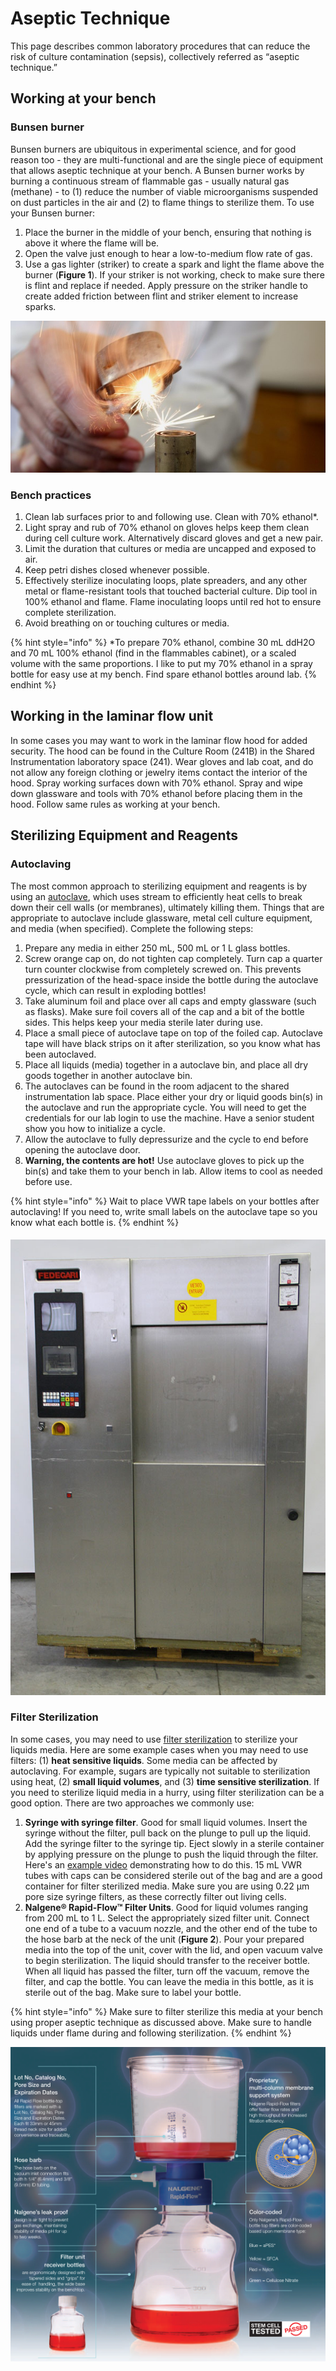 # Aseptic Technique

This page describes common laboratory procedures that can reduce the risk of culture contamination \(sepsis\), collectively referred as “aseptic technique.” 

## Working at your bench

### Bunsen burner

Bunsen burners are ubiquitous in experimental science, and for good reason too - they are multi-functional and are the single piece of equipment that allows aseptic technique at your bench. A Bunsen burner works by burning a continuous stream of flammable gas - usually natural gas \(methane\) - to \(1\) reduce the number of viable microorganisms suspended on dust particles in the air and \(2\) to flame things to sterilize them. To use your Bunsen burner:

1. Place the burner in the middle of your bench, ensuring that nothing is above it where the flame will be.
2. Open the valve just enough to hear a low-to-medium flow rate of gas.
3. Use a gas lighter \(striker\) to create a spark and light the flame above the burner \(**Figure 1**\). If your striker is not working, check to make sure there is flint and replace if needed. Apply pressure on the striker handle to create added friction between flint and striker element to increase sparks.

![Figure 1. Using a gas lighter \(striker\) to create a spark and light the burner flame.](../../.gitbook/assets/36d80b33ddc84edca277c3f9053adf72.jpg)

### Bench practices

1. Clean lab surfaces prior to and following use. Clean with 70% ethanol\*.
2. Light spray and rub of 70% ethanol on gloves helps keep them clean during cell culture work. Alternatively discard gloves and get a new pair.
3. Limit the duration that cultures or media are uncapped and exposed to air.
4. Keep petri dishes closed whenever possible.
5. Effectively sterilize inoculating loops, plate spreaders, and any other metal or flame-resistant tools that touched bacterial culture. Dip tool in 100% ethanol and flame. Flame inoculating loops until red hot to ensure complete sterilization.
6. Avoid breathing on or touching cultures or media.

{% hint style="info" %}
\*To prepare 70% ethanol, combine 30 mL ddH2O and 70 mL 100% ethanol \(find in the flammables cabinet\), or a scaled volume with the same proportions. I like to put my 70% ethanol in a spray bottle for easy use at my bench. Find spare ethanol bottles around lab.
{% endhint %}

## Working in the laminar flow unit

In some cases you may want to work in the laminar flow hood for added security. The hood can be found in the Culture Room \(241B\) in the Shared Instrumentation laboratory space \(241\). Wear gloves and lab coat, and do not allow any foreign clothing or jewelry items contact the interior of the hood. Spray working surfaces down with 70% ethanol. Spray and wipe down glassware and tools with 70% ethanol before placing them in the hood. Follow same rules as working at your bench.

## Sterilizing Equipment and Reagents

### Autoclaving

The most common approach to sterilizing equipment and reagents is by using an [autoclave](https://consteril.com/how-does-a-laboratory-autoclave-work/), which uses stream to efficiently heat cells to break down their cell walls \(or membranes\), ultimately killing them. Things that are appropriate to autoclave include glassware, metal cell culture equipment, and media \(when specified\). Complete the following steps:

1. Prepare any media in either 250 mL, 500 mL or 1 L glass bottles.
2. Screw orange cap on, do not tighten cap completely. Turn cap a quarter turn counter clockwise from completely screwed on. This prevents pressurization of the head-space inside the bottle during the autoclave cycle, which can result in exploding bottles!
3. Take aluminum foil and place over all caps and empty glassware \(such as flasks\). Make sure foil covers all of the cap and a bit of the bottle sides. This helps keep your media sterile later during use.
4. Place a small piece of autoclave tape on top of the foiled cap. Autoclave tape will have black strips on it after sterilization, so you know what has been autoclaved.
5. Place all liquids \(media\) together in a autoclave bin, and place all dry goods together in another autoclave bin.
6. The autoclaves can be found in the room adjacent to the shared instrumentation lab space. Place either your dry or liquid goods bin\(s\) in the autoclave and run the appropriate cycle. You will need to get the credentials for our lab login to use the machine. Have a senior student show you how to initialize a cycle.
7. Allow the autoclave to fully depressurize and the cycle to end before opening the autoclave door.
8. **Warning, the contents are hot!** Use autoclave gloves to pick up the bin\(s\) and take them to your bench in lab. Allow items to cool as needed before use.

{% hint style="info" %}
Wait to place VWR tape labels on your bottles after autoclaving! If you need to, write small labels on the autoclave tape so you know what each bottle is.
{% endhint %}

#### 

![An autoclave.](../../.gitbook/assets/pfff-17-autoclave-fedegari-fof-2-1.jpg)

### Filter Sterilization

In some cases, you may need to use [filter sterilization](https://tuttnauer.com/blog/liquids-sterilization-by-filtration) to sterilize your liquids media. Here are some example cases when you may need to use filters: \(1\) **heat sensitive liquids**. Some media can be affected by autoclaving. For example, sugars are typically not suitable to sterilization using heat, \(2\) **small liquid volumes**, and \(3\) **time sensitive sterilization**. If you need to sterilize liquid media in a hurry, using filter sterilization can be a good option. There are two approaches we commonly use:

1. **Syringe with syringe filter**. Good for small liquid volumes. Insert the syringe without the filter, pull back on the plunge to pull up the liquid. Add the syringe filter to the syringe tip. Eject slowly in a sterile container by applying pressure on the plunge to push the liquid through the filter. Here's an [example video](https://www.youtube.com/watch?v=aHM_iu18m5E) demonstrating how to do this. 15 mL VWR tubes with caps can be considered sterile out of the bag and are a good container for filter sterilized media. Make sure you are using 0.22 µm pore size syringe filters, as these correctly filter out living cells.
2. **Nalgene® Rapid-Flow™ Filter Units**. Good for liquid volumes ranging from 200 mL to 1 L. Select the appropriately sized filter unit. Connect one end of a tube to a vacuum nozzle, and the other end of the tube to the hose barb at the neck of the unit \(**Figure 2**\). Pour your prepared media into the top of the unit, cover with the lid, and open vacuum valve to begin sterilization. The liquid should transfer to the receiver bottle. When all liquid has passed the filter, turn off the vacuum, remove the filter, and cap the bottle. You can leave the media in this bottle, as it is sterile out of the bag. Make sure to label your bottle.

{% hint style="info" %}
Make sure to filter sterilize this media at your bench using proper aseptic technique as discussed above. Make sure to handle liquids under flame during and following sterilization.
{% endhint %}

![Figure 2. A 500 mL Nalgene&#xAE; Rapid-Flow&#x2122; Filter Unit.](../../.gitbook/assets/1535555001492.jpg)

